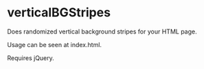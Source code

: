 verticalBGStripes
=================

Does randomized vertical background stripes for your HTML page.

Usage can be seen at index.html.

Requires jQuery.